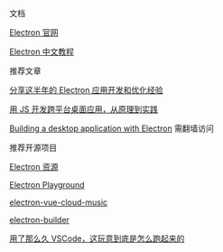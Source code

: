 文档

[Electron 官网](https://www.electronjs.org/)

[Electron 中文教程](https://weishuai.gitbooks.io/electron-/content/)

推荐文章

[分享这半年的 Electron 应用开发和优化经验](https://juejin.cn/post/6844904029231775758)

[用 JS 开发跨平台桌面应用，从原理到实践](https://juejin.cn/post/6844903862302670862)

[Building a desktop application with Electron](https://medium.com/developers-writing/building-a-desktop-application-with-electron-204203eeb658) 需翻墙访问

推荐开源项目

[Electron 资源](https://github.com/sindresorhus/awesome-electron)

[Electron Playground](https://github.com/tal-tech/electron-playground)

[electron-vue-cloud-music](https://github.com/xiaozhu188/electron-vue-cloud-music)

[electron-builder](electron-builder)

[用了那么久 VSCode，这玩意到底是怎么跑起来的](https://mp.weixin.qq.com/s?__biz=MzUyNDYxNDAyMg==&mid=2247489529&idx=2&sn=5ec98d2221a881e6a195bf869b4cbb16&chksm=fa2bf710cd5c7e06e5b3b8636b1bbf7676346a2821295b7b428ee5f852418516fa8d80b1f280&scene=126&&sessionid=1664519621#rd)
